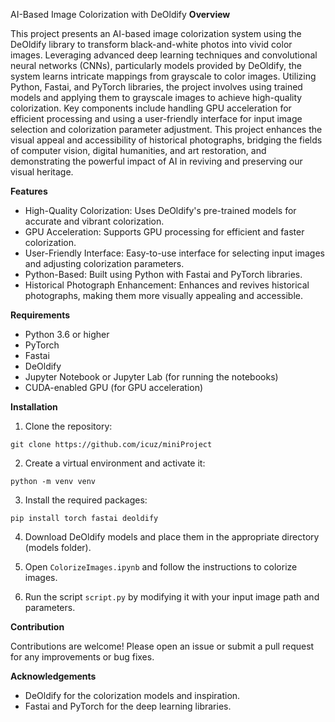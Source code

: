 AI-Based Image Colorization with DeOldify
**Overview**

This project presents an AI-based image colorization system using the DeOldify library to transform black-and-white photos into vivid color images. Leveraging advanced deep learning techniques and convolutional neural networks (CNNs), particularly models provided by DeOldify, the system learns intricate mappings from grayscale to color images. Utilizing Python, Fastai, and PyTorch libraries, the project involves using trained models and applying them to grayscale images to achieve high-quality colorization. Key components include handling GPU acceleration for efficient processing and using a user-friendly interface for input image selection and colorization parameter adjustment. This project enhances the visual appeal and accessibility of historical photographs, bridging the fields of computer vision, digital humanities, and art restoration, and demonstrating the powerful impact of AI in reviving and preserving our visual heritage.

**Features**

- High-Quality Colorization: Uses DeOldify's pre-trained models for accurate and vibrant colorization.
- GPU Acceleration: Supports GPU processing for efficient and faster colorization.
- User-Friendly Interface: Easy-to-use interface for selecting input images and adjusting colorization parameters.
- Python-Based: Built using Python with Fastai and PyTorch libraries.
- Historical Photograph Enhancement: Enhances and revives historical photographs, making them more visually appealing and accessible.

**Requirements**

- Python 3.6 or higher
- PyTorch
- Fastai
- DeOldify
- Jupyter Notebook or Jupyter Lab (for running the notebooks)
- CUDA-enabled GPU (for GPU acceleration)

**Installation**

1. Clone the repository:

```shell
git clone https://github.com/icuz/miniProject
```

2. Create a virtual environment and activate it:

```shell
python -m venv venv
```

3. Install the required packages:

```shell
pip install torch fastai deoldify
```

4. Download DeOldify models and place them in the appropriate directory (models folder).

5. Open `ColorizeImages.ipynb` and follow the instructions to colorize images.

6. Run the script `script.py` by modifying it with your input image path and parameters.

**Contribution**

Contributions are welcome! Please open an issue or submit a pull request for any improvements or bug fixes.

**Acknowledgements**

- DeOldify for the colorization models and inspiration.
- Fastai and PyTorch for the deep learning libraries.
